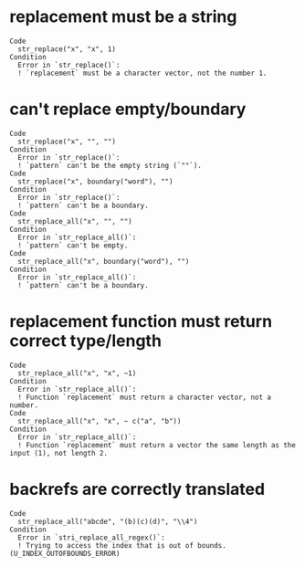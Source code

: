 # replacement must be a string

    Code
      str_replace("x", "x", 1)
    Condition
      Error in `str_replace()`:
      ! `replacement` must be a character vector, not the number 1.

# can't replace empty/boundary

    Code
      str_replace("x", "", "")
    Condition
      Error in `str_replace()`:
      ! `pattern` can't be the empty string (`""`).
    Code
      str_replace("x", boundary("word"), "")
    Condition
      Error in `str_replace()`:
      ! `pattern` can't be a boundary.
    Code
      str_replace_all("x", "", "")
    Condition
      Error in `str_replace_all()`:
      ! `pattern` can't be empty.
    Code
      str_replace_all("x", boundary("word"), "")
    Condition
      Error in `str_replace_all()`:
      ! `pattern` can't be a boundary.

# replacement function must return correct type/length

    Code
      str_replace_all("x", "x", ~1)
    Condition
      Error in `str_replace_all()`:
      ! Function `replacement` must return a character vector, not a number.
    Code
      str_replace_all("x", "x", ~ c("a", "b"))
    Condition
      Error in `str_replace_all()`:
      ! Function `replacement` must return a vector the same length as the input (1), not length 2.

# backrefs are correctly translated

    Code
      str_replace_all("abcde", "(b)(c)(d)", "\\4")
    Condition
      Error in `stri_replace_all_regex()`:
      ! Trying to access the index that is out of bounds. (U_INDEX_OUTOFBOUNDS_ERROR)

